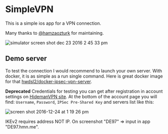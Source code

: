# SimpleVPN
This is a simple ios app for a VPN connection.

Many thanks to [@hamzaozturk](https://github.com/hamzaozturk) for maintaining.

![simulator screen shot dec 23 2016 2 45 33 pm](https://cloud.githubusercontent.com/assets/9286092/21451170/c10e903e-c91e-11e6-9c90-4897de4c0892.png)

## Demo server

To test the connection I would recommend to launch your own server. With docker, it is as simple as a run single command. Here is great docker image for that [hwdsl2/docker-ipsec-vpn-server](https://github.com/hwdsl2/docker-ipsec-vpn-server).

**Deprecated**
Credentials for testing you can get after registration in account settings on [HidemanVPN site](hideman.net).
At the bottom of the account page you will find: `Username`, `Password`, `IPSec Pre-Shared Key` and servers list like this:

![screen shot 2016-12-24 at 1 19 26 pm](https://cloud.githubusercontent.com/assets/9286092/21466938/f3b5f42c-c9fb-11e6-883b-fb88d3e753fe.png)

IKEv2 requires address NOT IP. On screenshot "DE97" => input in app "DE97.hmn.me".
